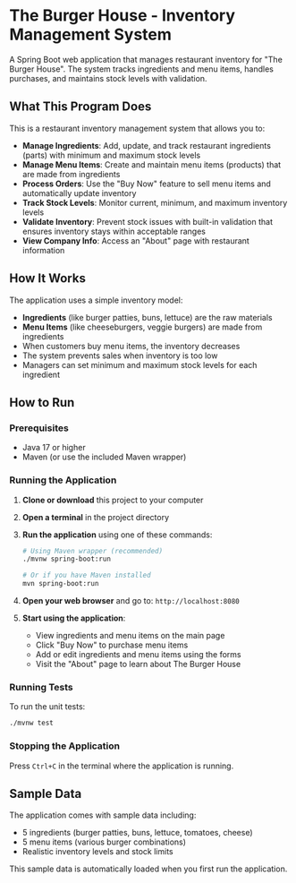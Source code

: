 # The Burger House - Inventory Management System

A Spring Boot web application that manages restaurant inventory for "The Burger House". The system tracks ingredients and menu items, handles purchases, and maintains stock levels with validation.

## What This Program Does

This is a restaurant inventory management system that allows you to:

- **Manage Ingredients**: Add, update, and track restaurant ingredients (parts) with minimum and maximum stock levels
- **Manage Menu Items**: Create and maintain menu items (products) that are made from ingredients
- **Process Orders**: Use the "Buy Now" feature to sell menu items and automatically update inventory
- **Track Stock Levels**: Monitor current, minimum, and maximum inventory levels
- **Validate Inventory**: Prevent stock issues with built-in validation that ensures inventory stays within acceptable ranges
- **View Company Info**: Access an "About" page with restaurant information

## How It Works

The application uses a simple inventory model:
- **Ingredients** (like burger patties, buns, lettuce) are the raw materials
- **Menu Items** (like cheeseburgers, veggie burgers) are made from ingredients
- When customers buy menu items, the inventory decreases
- The system prevents sales when inventory is too low
- Managers can set minimum and maximum stock levels for each ingredient

## How to Run

### Prerequisites
- Java 17 or higher
- Maven (or use the included Maven wrapper)

### Running the Application

1. **Clone or download** this project to your computer

2. **Open a terminal** in the project directory

3. **Run the application** using one of these commands:
   ```bash
   # Using Maven wrapper (recommended)
   ./mvnw spring-boot:run
   
   # Or if you have Maven installed
   mvn spring-boot:run
   ```

4. **Open your web browser** and go to: `http://localhost:8080`

5. **Start using the application**:
   - View ingredients and menu items on the main page
   - Click "Buy Now" to purchase menu items
   - Add or edit ingredients and menu items using the forms
   - Visit the "About" page to learn about The Burger House

### Running Tests

To run the unit tests:
```bash
./mvnw test
```

### Stopping the Application

Press `Ctrl+C` in the terminal where the application is running.

## Sample Data

The application comes with sample data including:
- 5 ingredients (burger patties, buns, lettuce, tomatoes, cheese)
- 5 menu items (various burger combinations)
- Realistic inventory levels and stock limits

This sample data is automatically loaded when you first run the application.